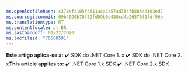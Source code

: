 ```yaml
---
ms.openlocfilehash: c378efa105f4611aca7a57ad354fb8854d103ed7
ms.sourcegitcommit: 09b4090b78f52fd09b0e430cd4b26576f1fdf96e
ms.translationtype: MT
ms.contentlocale: pt-BR
ms.lasthandoff: 01/22/2020
ms.locfileid: "76508591"
---
```

<span data-ttu-id="23457-101">**Este artigo aplica-se a:** ✔️ SDK do .NET Core 1. x ✔️ SDK do .NET Core 2. x</span><span class="sxs-lookup"><span data-stu-id="23457-101">**This article applies to:** ✔️ .NET Core 1.x SDK ✔️ .NET Core 2.x SDK</span></span>
